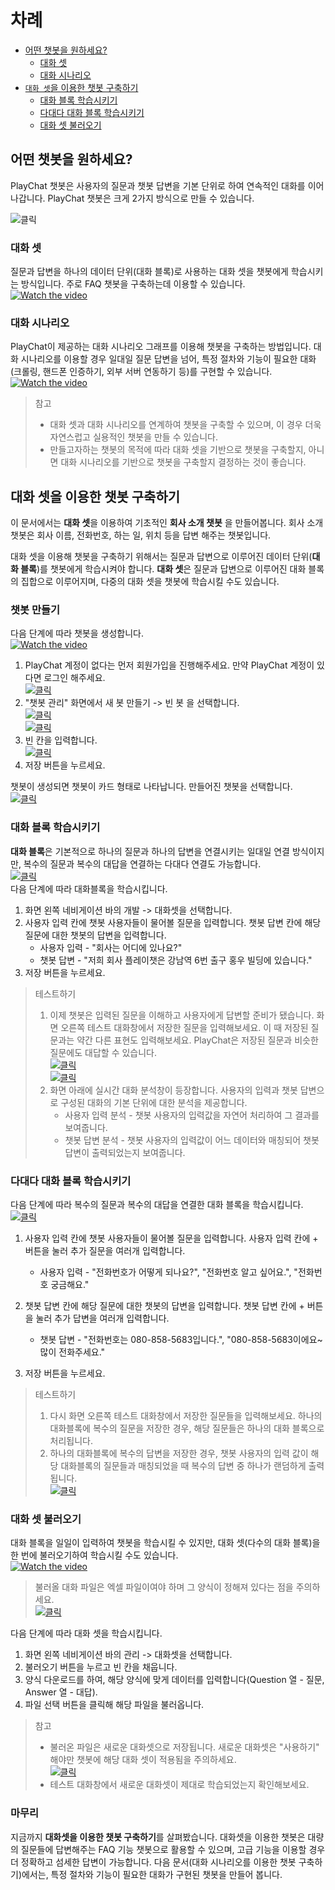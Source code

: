 # 차례
*	[어떤 챗봇을 원하세요?](#어떤-챗봇을-원하세요)
	* [대화 셋](#대화-셋)
	* [대화 시나리오](#대화-시나리오)
*	[`대화 셋`을 이용한 챗봇 구축하기](#대화-셋을-이용한-챗봇-구축하기)
	*	[대화 블록 학습시키기](#대화-블록-학습시키기)
	*	[다대다 대화 블록 학습시키기](#다대다-대화-블록-학습시키기)
	*	[대화 셋 불러오기](#대화-셋-불러오기)


## 어떤 챗봇을 원하세요?
PlayChat 챗봇은 사용자의 질문과 챗봇 답변을 기본 단위로 하여 연속적인 대화를 이어나갑니다. PlayChat 챗봇은 크게 2가지 방식으로 만들 수 있습니다.  




<img src="https://github.com/moneybrain-ai/PlayChat-Docs/blob/master/start_image/9.png" title="클릭"/></a>  

### 대화 셋
질문과 답변을 하나의 데이터 단위(대화 블록)로 사용하는 대화 셋을 챗봇에게 학습시키는 방식입니다. 주로 FAQ 챗봇을 구축하는데 이용할 수 있습니다.  
[![Watch the video](https://github.com/moneybrain-ai/PlayChat-Docs/blob/master/video/playyoutube1.png)](https://youtu.be/3kdCEJNLD7I)

### 대화 시나리오
PlayChat이 제공하는 대화 시나리오 그래프를 이용해 챗봇을 구축하는 방법입니다. 대화 시나리오를 이용할 경우 일대일 질문 답변을 넘어, 특정 절차와 기능이 필요한 대화(크롤링, 핸드폰 인증하기, 외부 서버 연동하기 등)를 구현할 수 있습니다.  
[![Watch the video](https://github.com/moneybrain-ai/PlayChat-Docs/blob/master/video/playyoutube1.png)](https://youtu.be/DhFCZkb-zVM)            

>참고
>* 대화 셋과 대화 시나리오를 연계하여 챗봇을 구축할 수 있으며, 이 경우 더욱 자연스럽고 실용적인 챗봇을 만들 수 있습니다. 
>* 만들고자하는 챗봇의 목적에 따라 대화 셋을 기반으로 챗봇을 구축할지, 아니면 대화 시나리오를 기반으로 챗봇을 구축할지 결정하는 것이 좋습니다.


## 대화 셋을 이용한 챗봇 구축하기
이 문서에서는 **대화 셋**을 이용하여 기초적인 **회사 소개 챗봇** 을 만들어봅니다. 회사 소개 챗봇은 회사 이름, 전화번호, 하는 일, 위치 등을 답변 해주는 챗봇입니다.

대화 셋을 이용해 챗봇을 구축하기 위해서는 질문과 답변으로 이루어진 데이터 단위(**대화 블록**)를 챗봇에게 학습시켜야 합니다. **대화 셋**은 질문과 답변으로 이루어진 대화 블록의 집합으로 이루어지며, 다중의 대화 셋을 챗봇에 학습시킬 수도 있습니다.

### 챗봇 만들기
다음 단계에 따라 챗봇을 생성합니다.  
[![Watch the video](https://github.com/moneybrain-ai/PlayChat-Docs/blob/master/video/playyoutube1.png)](https://www.youtube.com/watch?v=9POlDIAL46M)       

1. PlayChat 계정이 없다는 먼저 회원가입을 진행해주세요. 만약 PlayChat 계정이 있다면 로그인 해주세요.  
<a href="https://raw.githubusercontent.com/moneybrain-ai/PlayChat-Docs/master/start_image/3.png" target="_blank"><img src="https://github.com/moneybrain-ai/PlayChat-Docs/blob/master/start_image/3.png" title="클릭"/></a>  
2. "챗봇 관리" 화면에서 새 봇 만들기 -> 빈 봇 을 선택합니다.  
<a href="https://raw.githubusercontent.com/moneybrain-ai/PlayChat-Docs/master/start_image/5.png" target="_blank"><img src="https://github.com/moneybrain-ai/PlayChat-Docs/blob/master/start_image/5.png" title="클릭"/></a>  
<a href="https://raw.githubusercontent.com/moneybrain-ai/PlayChat-Docs/master/start_image/6.png" target="_blank"><img src="https://github.com/moneybrain-ai/PlayChat-Docs/blob/master/start_image/6.png" title="클릭"/></a>  
3. 빈 칸을 입력합니다.  
<a href="https://raw.githubusercontent.com/moneybrain-ai/PlayChat-Docs/master/start_image/7.png" target="_blank"><img src="https://github.com/moneybrain-ai/PlayChat-Docs/blob/master/start_image/7.png" title="클릭"/></a>  
4. 저장 버튼을 누르세요.

챗봇이 생성되면 챗봇이 카드 형태로 나타납니다. 만들어진 챗봇을 선택합니다.  
<a href="https://raw.githubusercontent.com/moneybrain-ai/PlayChat-Docs/master/start_image/8.png" target="_blank"><img src="https://github.com/moneybrain-ai/PlayChat-Docs/blob/master/start_image/8.png" title="클릭"/></a>  

### 대화 블록 학습시키기

**대화 블록**은 기본적으로 하나의 질문과 하나의 답변을 연결시키는 일대일 연결 방식이지만, 복수의 질문과 복수의 대답을 연결하는 다대다 연결도 가능합니다.  
<a href="https://raw.githubusercontent.com/moneybrain-ai/PlayChat-Docs/master/start_image/12.png" target="_blank"><img src="https://github.com/moneybrain-ai/PlayChat-Docs/blob/master/start_image/12.png" title="클릭"/></a>  
다음 단계에 따라 대화블록을 학습시킵니다.

1. 화면 왼쪽 네비게이션 바의 개발 -> 대화셋을 선택합니다.
2. 사용자 입력 칸에 챗봇 사용자들이 물어볼 질문을 입력합니다. 챗봇 답변 칸에 해당 질문에 대한 챗봇의 답변을 입력합니다.
	* 사용자 입력 - "회사는 어디에 있나요?"
	* 챗봇 답변 - "저희 회사 플레이챗은 강남역 6번 출구 홍우 빌딩에 있습니다."
3. 저장 버튼을 누르세요.

> 테스트하기
>1.	이제 챗봇은 입력된 질문을 이해하고 사용자에게 답변할 준비가 됐습니다. 화면 오른쪽 테스트 대화창에서 저장한 질문을 입력해보세요. 이 때 저장된 질문과는 약간 다른 표현도 입력해보세요. PlayChat은 저장된 질문과 비슷한 질문에도 대답할 수 있습니다.  
<a href="https://raw.githubusercontent.com/moneybrain-ai/PlayChat-Docs/master/start_image/10.png" target="_blank"><img src="https://github.com/moneybrain-ai/PlayChat-Docs/blob/master/start_image/10.png" title="클릭"/></a>  
<a href="https://raw.githubusercontent.com/moneybrain-ai/PlayChat-Docs/master/start_image/11.png" target="_blank"><img src="https://github.com/moneybrain-ai/PlayChat-Docs/blob/master/start_image/11.png" title="클릭"/></a>  
>2.	화면 아래에 실시간 대화 분석창이 등장합니다. 사용자의 입력과 챗봇 답변으로 구성된 대화의 기본 단위에 대한 분석을 제공합니다. 
>    * 사용자 입력 분석 - 챗봇 사용자의 입력값을 자연어 처리하여 그 결과를 보여줍니다.
>    * 챗봇 답변 분석 - 챗봇 사용자의 입력값이 어느 데이터와 매칭되어 챗봇 답변이 출력되었는지 보여줍니다.

### 다대다 대화 블록 학습시키기
다음 단계에 따라 복수의 질문과 복수의 대답을 연결한 대화 블록을 학습시킵니다.  
<a href="https://raw.githubusercontent.com/moneybrain-ai/PlayChat-Docs/master/start_image/1.png" target="_blank"><img src="https://github.com/moneybrain-ai/PlayChat-Docs/blob/master/start_image/1.png" title="클릭"/></a>  

1. 사용자 입력 칸에 챗봇 사용자들이 물어볼 질문을 입력합니다. 사용자 입력 칸에 + 버튼을 눌러 추가 질문을 여러개 입력합니다.
	* 사용자 입력 - "전화번호가 어떻게 되나요?", "전화번호 알고 싶어요.", "전화번호 궁금해요."

2. 챗봇 답변 칸에 해당 질문에 대한 챗봇의 답변을 입력합니다. 챗봇 답변 칸에 + 버튼을 눌러 추가 답변을 여러개 입력합니다.
	* 챗봇 답변 - "전화번호는 080-858-5683입니다.", "080-858-5683이에요~ 많이 전화주세요."

3. 저장 버튼을 누르세요.

> 테스트하기
>1.	다시 화면 오른쪽 테스트 대화창에서 저장한 질문들을 입력해보세요. 하나의 대화블록에 복수의 질문을 저장한 경우, 해당 질문들은 하나의 대화 블록으로 처리됩니다. 
>2.	하나의 대화블록에 복수의 답변을 저장한 경우, 챗봇 사용자의 입력 값이 해당 대화블록의 질문들과 매칭되었을 때 복수의 답변 중 하나가 랜덤하게 출력됩니다.  
<a href="https://raw.githubusercontent.com/moneybrain-ai/PlayChat-Docs/master/start_image/13.png" target="_blank"><img src="https://github.com/moneybrain-ai/PlayChat-Docs/blob/master/start_image/13.png" title="클릭"/></a>  

### 대화 셋 불러오기  
대화 블록을 일일이 입력하여 챗봇을 학습시킬 수 있지만, 대화 셋(다수의 대화 블록)을 한 번에 불러오기하여 학습시킬 수도 있습니다.  
[![Watch the video](https://github.com/moneybrain-ai/PlayChat-Docs/blob/master/video/playyoutube1.png)](https://youtu.be/KAXrWwXib-k)        
> 불러올 대화 파일은 엑셀 파일이여야 하며 그 양식이 정해져 있다는 점을 주의하세요.  
<a href="https://raw.githubusercontent.com/moneybrain-ai/PlayChat-Docs/master/start_image/14.png" target="_blank"><img src="https://github.com/moneybrain-ai/PlayChat-Docs/blob/master/start_image/14.png" title="클릭"/></a>  

다음 단계에 따라 대화 셋을 학습시킵니다.

1. 화면 왼쪽 네비게이션 바의 관리 -> 대화셋을 선택합니다.
2. 불러오기 버튼을 누르고 빈 칸을 채웁니다.
3. 양식 다운로드를 하여, 해당 양식에 맞게 데이터를 입력합니다(Question 열 - 질문, Answer 열 - 대답).
4. 파일 선택 버튼을 클릭해 해당 파일을 불러옵니다.

>참고
>* 불러온 파일은 새로운 대화셋으로 저장됩니다. 새로운 대화셋은 "사용하기" 해야만 챗봇에 해당 대화 셋이 적용됨을 주의하세요.  
<a href="https://raw.githubusercontent.com/moneybrain-ai/PlayChat-Docs/master/start_image/15.png" target="_blank"><img src="https://github.com/moneybrain-ai/PlayChat-Docs/blob/master/start_image/15.png" title="클릭"/></a>  
>* 테스트 대화창에서 새로운 대화셋이 제대로 학습되었는지 확인해보세요.

### 마무리
지금까지 **대화셋을 이용한 챗봇 구축하기**를 살펴봤습니다. 대화셋을 이용한 챗봇은 대량의 질문들에 답변해주는 FAQ 기능 챗봇으로 활용할 수 있으며, 고급 기능을 이용할 경우 더 정확하고 섬세한 답변이 가능합니다. 
다음 문서(대화 시나리오를 이용한 챗봇 구축하기)에서는, 특정 절차와 기능이 필요한 대화가 구현된 챗봇을 만들어 봅니다.

